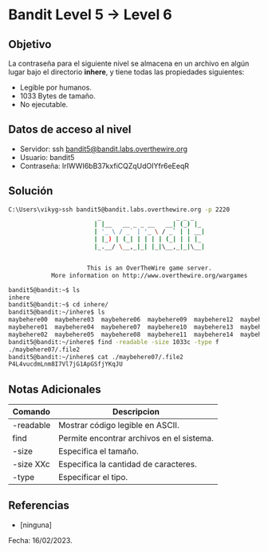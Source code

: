 # Bandit Level 5 → Level 6

## Objetivo
La contraseña para el siguiente nivel se almacena en un archivo en algún lugar bajo el directorio **inhere**, y tiene todas las propiedades siguientes:
-   Legible por humanos.
-   1033 Bytes de tamaño.
-   No ejecutable.

## Datos de acceso al nivel
* Servidor: ssh bandit5@bandit.labs.overthewire.org
* Usuario: bandit5
* Contraseña: lrIWWI6bB37kxfiCQZqUdOIYfr6eEeqR

## Solución
```bash 
C:\Users\vikyg>ssh bandit5@bandit.labs.overthewire.org -p 2220
                         _                     _ _ _
                        | |__   __ _ _ __   __| (_) |_
                        | '_ \ / _` | '_ \ / _` | | __|
                        | |_) | (_| | | | | (_| | | |_
                        |_.__/ \__,_|_| |_|\__,_|_|\__|


                      This is an OverTheWire game server.
            More information on http://www.overthewire.org/wargames
```
``` bash 
bandit5@bandit:~$ ls
inhere
bandit5@bandit:~$ cd inhere/
bandit5@bandit:~/inhere$ ls
maybehere00  maybehere03  maybehere06  maybehere09  maybehere12  maybehere15  maybehere18
maybehere01  maybehere04  maybehere07  maybehere10  maybehere13  maybehere16  maybehere19
maybehere02  maybehere05  maybehere08  maybehere11  maybehere14  maybehere17
bandit5@bandit:~/inhere$ find -readable -size 1033c -type f
./maybehere07/.file2
bandit5@bandit:~/inhere$ cat ./maybehere07/.file2
P4L4vucdmLnm8I7Vl7jG1ApGSfjYKqJU
```
## Notas Adicionales
|Comando | Descripcion |
|-----|-------|
| -readable | Mostrar código legible en ASCII.|
| find | Permite encontrar archivos en el sistema. |
| -size | Especifica el tamaño. |
| -size XXc| Especifica la cantidad de caracteres.|
| -type | Especificar el tipo. |

## Referencias
* [ninguna]

Fecha: 16/02/2023.